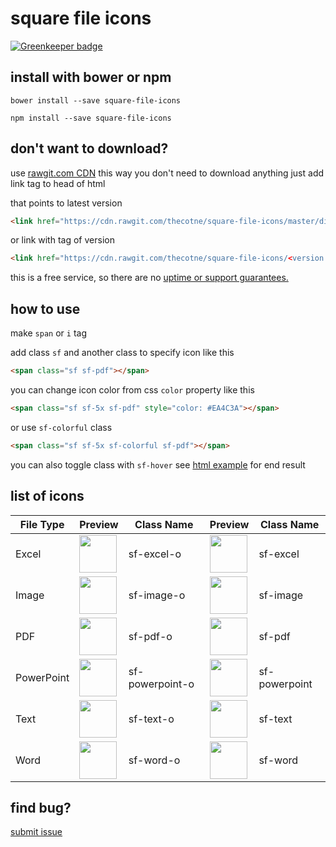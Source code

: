 square file icons
================

[![Greenkeeper badge](https://badges.greenkeeper.io/thecotne/square-file-icons.svg)](https://greenkeeper.io/)

install with bower or npm
------------------

`bower install --save square-file-icons`

`npm install --save square-file-icons`


don't want to download?
------------------------

use [rawgit.com CDN][2] this way you don't need to download anything just add link tag to head of html

that points to latest version

```html
<link href="https://cdn.rawgit.com/thecotne/square-file-icons/master/dist/css/square-file.min.css" rel="stylesheet">
```

or link with tag of version

```html
<link href="https://cdn.rawgit.com/thecotne/square-file-icons/<version number>/dist/css/square-file.min.css" rel="stylesheet">
```

this is a free service, so there are no [uptime or support guarantees.][3]

how to use
----------

make `span` or `i` tag

add class `sf` and another class to specify icon like this
```html
<span class="sf sf-pdf"></span>
```

you can change icon color from css `color` property like this
```html
<span class="sf sf-5x sf-pdf" style="color: #EA4C3A"></span>
```

or use `sf-colorful` class
```html
<span class="sf sf-5x sf-colorful sf-pdf"></span>
```

you can also toggle class with `sf-hover` see [html example][1] for end result

list of icons
-------------

| File Type              | Preview                                                                                            | Class Name             | Preview                                                                                          | Class Name             |
| ---------------------- | -------------------------------------------------------------------------------------------------- | ---------------------- | ------------------------------------------------------------------------------------------------ | ---------------------- |
| Excel                  | <img src="https://rawgit.com/thecotne/square-file-icons/master/icons/excel-o.svg" width="60">      | sf-excel-o             | <img src="https://rawgit.com/thecotne/square-file-icons/master/icons/excel.svg" width="60">      | sf-excel               |
| Image                  | <img src="https://rawgit.com/thecotne/square-file-icons/master/icons/image-o.svg" width="60">      | sf-image-o             | <img src="https://rawgit.com/thecotne/square-file-icons/master/icons/image.svg" width="60">      | sf-image               |
| PDF                    | <img src="https://rawgit.com/thecotne/square-file-icons/master/icons/pdf-o.svg" width="60">        | sf-pdf-o               | <img src="https://rawgit.com/thecotne/square-file-icons/master/icons/pdf.svg" width="60">        | sf-pdf                 |
| PowerPoint             | <img src="https://rawgit.com/thecotne/square-file-icons/master/icons/powerpoint-o.svg" width="60"> | sf-powerpoint-o        | <img src="https://rawgit.com/thecotne/square-file-icons/master/icons/powerpoint.svg" width="60"> | sf-powerpoint          |
| Text                   | <img src="https://rawgit.com/thecotne/square-file-icons/master/icons/text-o.svg" width="60">       | sf-text-o              | <img src="https://rawgit.com/thecotne/square-file-icons/master/icons/text.svg" width="60">       | sf-text                |
| Word                   | <img src="https://rawgit.com/thecotne/square-file-icons/master/icons/word-o.svg" width="60">       | sf-word-o              | <img src="https://rawgit.com/thecotne/square-file-icons/master/icons/word.svg" width="60">       | sf-word                |

find bug?
---------

[submit issue][2]

[1]: https://rawgit.com/thecotne/square-file-icons/master/example.html "usage example"
[2]: https://github.com/thecotne/square-file-icons/issues/new "New Issue · thecotne/square-file-icons"
[3]: https://rawgit.com/faq#no-uptime-guarantee "no uptime or support guarantees"

